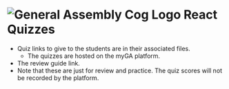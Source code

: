 # ![General Assembly Cog Logo](https://ga-dash.s3.amazonaws.com/production/assets/logo-9f88ae6c9c3871690e33280fcf557f33.png)  React Quizzes


- Quiz links to give to the students are in their associated files.
  - The quizzes are hosted on the myGA platform.
- The review guide link.
- Note that these are just for review and practice. The quiz scores will not be recorded by the platform.
